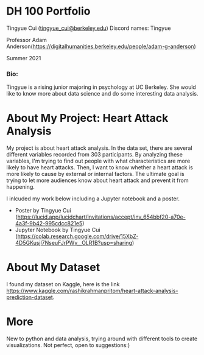 # DH 100 Portfolio
Tingyue Cui (tingyue_cui@berkeley.edu)
Discord names: Tingyue


Professor Adam Anderson(https://digitalhumanities.berkeley.edu/people/adam-g-anderson)

Summer 2021
### Bio:
Tingyue is a rising junior majoring in psychology at UC Berkeley. She would like to know more about data science and do some interesting data analysis.

# About My Project: Heart Attack Analysis
My project is about heart attack analysis. In the data set, there are several different variables recorded from 303 participants. By analyzing these variables, I'm trying to find out people with what characteristics are more likely to have heart attacks. Then, I want to know whether a heart attack is more likely to cause by external or internal factors. The ultimate goal is trying to let more audiences know about heart attack and prevent it from happening. 

I inlcuded my work below including a Jupyter notebook and a poster. 
* Poster by Tingyue Cui (https://lucid.app/lucidchart/invitations/accept/inv_654bbf20-a70e-4a3f-9b42-995cdcc821e5)
* Jupyter Notebook by Tingyue Cui (https://colab.research.google.com/drive/15XbZ-4D5GKusjl7NseuFJrPWv__OLR1B?usp=sharing)
# About My Dataset
I found my dataset on Kaggle, here is the link https://www.kaggle.com/rashikrahmanpritom/heart-attack-analysis-prediction-dataset. 
# More
New to python and data analysis, trying around with different tools to create visualizations. Not perfect, open to suggestions:) 
